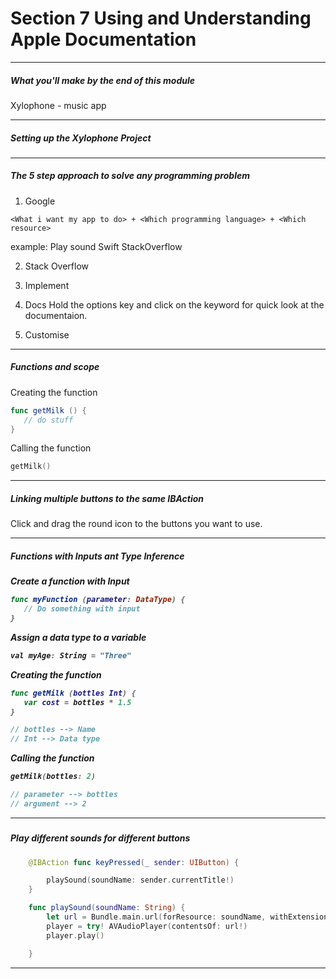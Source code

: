 <h1>Section 7 Using and Understanding Apple Documentation</h1>

---

<h5>What you'll make by the end of this module</h5>

Xylophone - music app

---

<h5>Setting up the Xylophone Project</h5>

---

<h5>The 5 step approach to solve any programming problem</h5>

1. Google

```
<What i want my app to do> + <Which programming language> + <Which resource>
```

example: Play sound Swift StackOverflow

2. Stack Overflow
3. Implement
4. Docs
   Hold the options key and click on the keyword for quick look at the documentaion.

5. Customise

---

<h5>Functions and scope</h5>

Creating the function

```swift
func getMilk () {
   // do stuff
}

```

Calling the function

```swift
getMilk()
```

---

<h5>Linking multiple buttons to the same IBAction</h5>

Click and drag the round icon to the buttons you want to use.

---

<h5>Functions with Inputs ant Type Inference<h5>

Create a function with Input

```swift
func myFunction (parameter: DataType) {
   // Do something with input
}
```

Assign a data type to a variable

```swift
val myAge: String = "Three"
```

Creating the function

```swift
func getMilk (bottles Int) {
   var cost = bottles * 1.5
}

// bottles --> Name
// Int --> Data type
```

Calling the function

```swift
getMilk(bottles: 2)

// parameter --> bottles
// argument --> 2
```

---

<h5>Play different sounds for different buttons</h5>

```swift
    @IBAction func keyPressed(_ sender: UIButton) {

        playSound(soundName: sender.currentTitle!)
    }

    func playSound(soundName: String) {
        let url = Bundle.main.url(forResource: soundName, withExtension: "wav")
        player = try! AVAudioPlayer(contentsOf: url!)
        player.play()

    }
```

---
